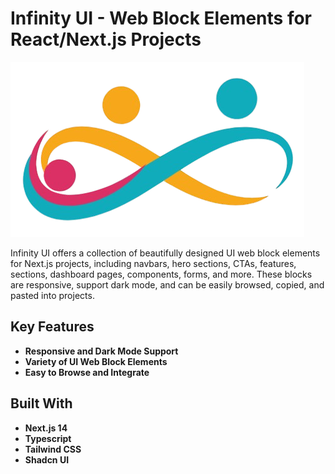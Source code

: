 # Infinity UI - Web Block Elements for React/Next.js Projects

![Logo](public/logo.png)

Infinity UI offers a collection of beautifully designed UI web block elements for Next.js projects, including navbars, hero sections, CTAs, features, sections, dashboard pages, components, forms, and more. These blocks are responsive, support dark mode, and can be easily browsed, copied, and pasted into projects.

## Key Features

- **Responsive and Dark Mode Support**
- **Variety of UI Web Block Elements**
- **Easy to Browse and Integrate**

## Built With

- **Next.js 14**
- **Typescript**
- **Tailwind CSS**
- **Shadcn UI**
